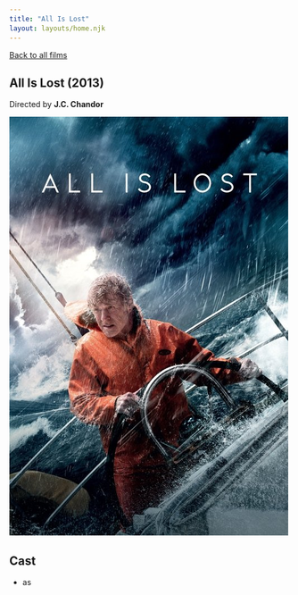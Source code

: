 ```yaml
---
title: "All Is Lost"
layout: layouts/home.njk
---
```


<a href="../">Back to all films</a>

<article class="film">
  <h1>All Is Lost (2013)</h1>

  <p class="director">
    Directed by <strong>J.C. Chandor</strong>
  </p>

  <img src="../films/posters/all-is-lost.jpg" alt="">

  <h2>
    Cast
  </h2>
  <ul>
    <li><strong></strong> as <em></em></li>
  </ul>
</article>
